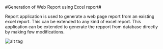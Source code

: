 #Generation of Web Report using Excel report#

Report application is used to generate a web page report from an existing excel report. This can be extended to any kind of excel
report. This application can be extended to generate the repport from database directly by making few modifications.

![alt tag](https://raw.githubusercontent.com/username/projectname/branch/path/to/img.png)
